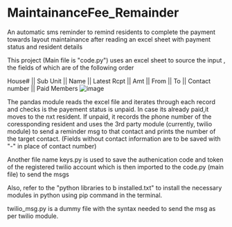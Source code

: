 # MaintainanceFee_Remainder
An automatic sms reminder to remind residents to complete the payment towards layout maintainance after reading an excel sheet with payment status and resident details


This project (Main file is "code.py") uses an excel sheet to source the input , the fields of which are of the following order


House#	|| Sub Unit ||	Name	|| Latest Rcpt	|| Amt	|| From ||	To	|| Contact number	|| Paid Members
![image](https://github.com/SujayJayakumar/MaintainanceFee_Remainder/assets/113993766/9262b297-d0e4-4ef6-bf1c-ef0bdcad00f8)


The pandas module reads the excel file and iterates through each record and checks is the payement status is unpaid. In case its already paid,it moves to the nxt resident.
If unpaid, it records the phone number of the coressponding resident and uses the 3rd party module (currently, twilio module) to send a reminder msg to that contact and prints the number of the target contact.
(Fields without contact information are to be saved with "-" in place of contact number)


Another file name keys.py is used to save the authenication code and token of the registered twilio account which is then imported to the code.py (main file) to send the msgs

Also, refer to the "python libraries to b installed.txt" to install the necessary modules in python using pip command in the terminal.

twilio_msg.py is a dummy file with the syntax needed to send the msg as per twilio module.

